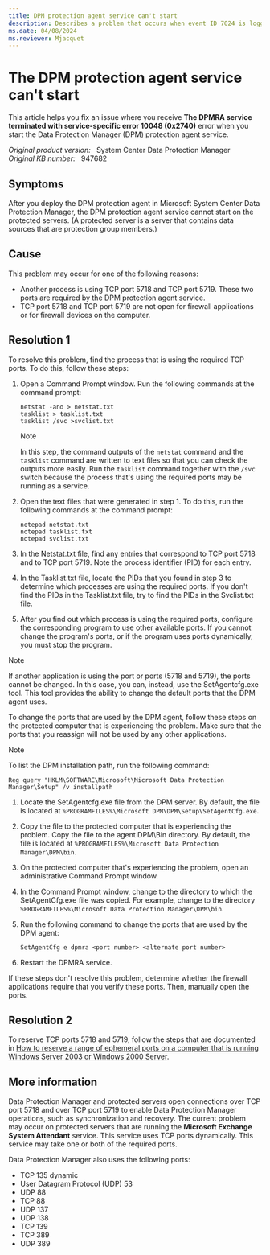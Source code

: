 ```yaml
---
title: DPM protection agent service can't start
description: Describes a problem that occurs when event ID 7024 is logged in the System log on protected servers. You also receive The DPMRA service terminated with service-specific error 10048 (0x2740) error.
ms.date: 04/08/2024
ms.reviewer: Mjacquet
---
```

# The DPM protection agent service can't start

This article helps you fix an issue where you receive **The DPMRA service terminated with service-specific error 10048 (0x2740)** error when you start the Data Protection Manager (DPM) protection agent service.

_Original product version:_ &nbsp; System Center Data Protection Manager  
_Original KB number:_ &nbsp; 947682

## Symptoms

After you deploy the DPM protection agent in Microsoft System Center Data Protection Manager, the DPM protection agent service cannot start on the protected servers. (A protected server is a server that contains data sources that are protection group members.)

## Cause

This problem may occur for one of the following reasons:

- Another process is using TCP port 5718 and TCP port 5719. These two ports are required by the DPM protection agent service.
- TCP port 5718 and TCP port 5719 are not open for firewall applications or for firewall devices on the computer.

## Resolution 1

To resolve this problem, find the process that is using the required TCP ports. To do this, follow these steps:

1. Open a Command Prompt window. Run the following commands at the command prompt:

    ```console
    netstat -ano > netstat.txt
    tasklist > tasklist.txt
    tasklist /svc >svclist.txt
    ```

    > [!NOTE]
    > In this step, the command outputs of the `netstat` command and the `tasklist` command are written to text files so that you can check the outputs more easily. Run the `tasklist` command together with the `/svc` switch because the process that's using the required ports may be running as a service.

1. Open the text files that were generated in step 1. To do this, run the following commands at the command prompt:

    ```console
    notepad netstat.txt
    notepad tasklist.txt
    notepad svclist.txt
    ```

1. In the Netstat.txt file, find any entries that correspond to TCP port 5718 and to TCP port 5719. Note the process identifier (PID) for each entry.
1. In the Tasklist.txt file, locate the PIDs that you found in step 3 to determine which processes are using the required ports. If you don't find the PIDs in the Tasklist.txt file, try to find the PIDs in the Svclist.txt file.
1. After you find out which process is using the required ports, configure the corresponding program to use other available ports. If you cannot change the program's ports, or if the program uses ports dynamically, you must stop the program.

> [!NOTE]
> If another application is using the port or ports (5718 and 5719), the ports cannot be changed. In this case, you can, instead, use the SetAgentcfg.exe tool. This tool provides the ability to change the default ports that the DPM agent uses.

To change the ports that are used by the DPM agent, follow these steps on the protected computer that is experiencing the problem. Make sure that the ports that you reassign will not be used by any other applications.

> [!NOTE]
> To list the DPM installation path, run the following command:
> 
> `Reg query "HKLM\SOFTWARE\Microsoft\Microsoft Data Protection Manager\Setup" /v installpath`

1. Locate the SetAgentcfg.exe file from the DPM server. By default, the file is located at `%PROGRAMFILES%\Microsoft DPM\DPM\Setup\SetAgentCfg.exe`.

2. Copy the file to the protected computer that is experiencing the problem. Copy the file to the agent DPM\Bin directory. By default, the file is located at `%PROGRAMFILES%\Microsoft Data Protection Manager\DPM\bin`.

3. On the protected computer that's experiencing the problem, open an administrative Command Prompt window.
4. In the Command Prompt window, change to the directory to which the SetAgentCfg.exe file was copied. For example, change to the directory `%PROGRAMFILES%\Microsoft Data Protection Manager\DPM\bin`.

5. Run the following command to change the ports that are used by the DPM agent:

   ```console
   SetAgentCfg e dpmra <port number> <alternate port number>
   ```

6. Restart the DPMRA service.

If these steps don't resolve this problem, determine whether the firewall applications require that you verify these ports. Then, manually open the ports.

## Resolution 2

To reserve TCP ports 5718 and 5719, follow the steps that are documented in [How to reserve a range of ephemeral ports on a computer that is running Windows Server 2003 or Windows 2000 Server](https://support.microsoft.com/help/812873).  

## More information

Data Protection Manager and protected servers open connections over TCP port 5718 and over TCP port 5719 to enable Data Protection Manager operations, such as synchronization and recovery. The current problem may occur on protected servers that are running the **Microsoft Exchange System Attendant** service. This service uses TCP ports dynamically. This service may take one or both of the required ports.

Data Protection Manager also uses the following ports:

- TCP 135 dynamic
- User Datagram Protocol (UDP) 53
- UDP 88
- TCP 88
- UDP 137
- UDP 138
- TCP 139
- TCP 389
- UDP 389
